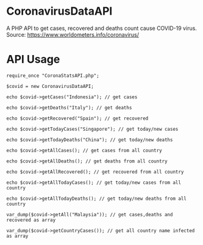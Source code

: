 # CoronavirusDataAPI
A PHP API to get cases, recovered and deaths count cause COVID-19 virus. Source: https://www.worldometers.info/coronavirus/

# API Usage
```
require_once "CoronaStatsAPI.php";

$covid = new CoronavirusDataAPI;

echo $covid->getCases("Indonesia"); // get cases

echo $covid->getDeaths("Italy"); // get deaths

echo $covid->getRecovered("Spain"); // get recovered

echo $covid->getTodayCases("Singapore"); // get today/new cases

echo $covid->getTodayDeaths("China"); // get today/new deaths

echo $covid->getAllCases(); // get cases from all country

echo $covid->getAllDeaths(); // get deaths from all country

echo $covid->getAllRecovered(); // get recovered from all country

echo $covid->getAllTodayCases(); // get today/new cases from all country

echo $covid->getAllTodayDeaths(); // get today/new deaths from all country

var_dump($covid->getAll("Malaysia")); // get cases,deaths and recovered as array

var_dump($covid->getCountryCases()); // get all country name infected as array
```
